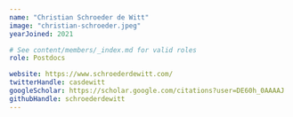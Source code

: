 ```yaml
---
name: "Christian Schroeder de Witt"
image: "christian-schroeder.jpeg"
yearJoined: 2021

# See content/members/_index.md for valid roles
role: Postdocs

website: https://www.schroederdewitt.com/
twitterHandle: casdewitt
googleScholar: https://scholar.google.com/citations?user=DE60h_0AAAAJ
githubHandle: schroederdewitt
---
```

